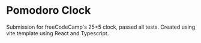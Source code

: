 # Pomodoro Clock
Submission for freeCodeCamp's 25+5 clock, passed all tests.
Created using vite template using React and Typescript.
